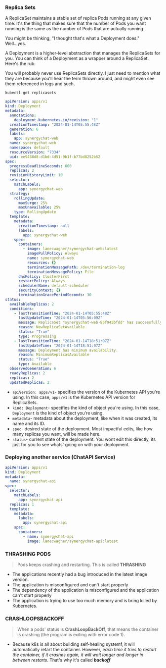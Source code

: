 ### Replica Sets

A ReplicaSet maintains a stable set of replica Pods running at any given time. It's the thing that makes sure that the number of Pods you want running is the same as the number of Pods that are actually running.

You might be thinking, "I thought that's what a Deployment does." Well...yes.

A Deployment is a higher-level abstraction that manages the ReplicaSets for you. You can think of a Deployment as a wrapper around a ReplicaSet. Here's the rub:

You will probably never use ReplicaSets directly. I just need to mention what they are because you'll hear the term thrown around, and might even see them referenced in logs and such.

`kubectl get replicasets`

```yaml
apiVersion: apps/v1
kind: Deployment
metadata:
  annotations:
    deployment.kubernetes.io/revision: "1"
  creationTimestamp: "2024-01-14T05:55:48Z"
  generation: 6
  labels:
    app: synergychat-web
  name: synergychat-web
  namespace: default
  resourceVersion: "7334"
  uid: ee9438d8-d1bd-4d51-9b1f-b77bd8252b52
spec:
  progressDeadlineSeconds: 600
  replicas: 2
  revisionHistoryLimit: 10
  selector:
    matchLabels:
      app: synergychat-web
  strategy:
    rollingUpdate:
      maxSurge: 25%
      maxUnavailable: 25%
    type: RollingUpdate
  template:
    metadata:
      creationTimestamp: null
      labels:
        app: synergychat-web
    spec:
      containers:
        - image: lanecwagner/synergychat-web:latest
          imagePullPolicy: Always
          name: synergychat-web
          resources: {}
          terminationMessagePath: /dev/termination-log
          terminationMessagePolicy: File
      dnsPolicy: ClusterFirst
      restartPolicy: Always
      schedulerName: default-scheduler
      securityContext: {}
      terminationGracePeriodSeconds: 30
status:
  availableReplicas: 2
  conditions:
    - lastTransitionTime: "2024-01-14T05:55:48Z"
      lastUpdateTime: "2024-01-14T05:56:09Z"
      message: ReplicaSet "synergychat-web-85f945bfdd" has successfully progressed.
      reason: NewReplicaSetAvailable
      status: "True"
      type: Progressing
    - lastTransitionTime: "2024-01-14T18:51:07Z"
      lastUpdateTime: "2024-01-14T18:51:07Z"
      message: Deployment has minimum availability.
      reason: MinimumReplicasAvailable
      status: "True"
      type: Available
  observedGeneration: 6
  readyReplicas: 2
  replicas: 2
  updatedReplicas: 2
```

- `apiVersion: apps/v1`- specifies the version of the Kubernetes API you're using. In this case, `apps/v1` is the Kubernetes API version for ReplicaSets.
- `kind: Deployment`- specifies the kind of object you're using. In this case, `Deployment` is the kind of object you're using.
- `metadata`- metadata about the deployment, like when it was created, its name and its ID.
- `spec`- desired state of the deployment. Most impactful edits, like how many replicas you want, will be made here.
- `status`- current state of the deployment. You wont edit this directly, its just for you to see whats' going on with your deployment.

### Deploying another service (ChatAPI Service)

```yaml
apiVersion: apps/v1
kind: Deployment
metadata:
  name: synergychat-api
spec:
  selector:
    matchLabels:
      app: synergychat-api
  replicas: 1
  template:
    metadata:
      labels:
        app: synergychat-api
    spec:
      containers:
        - name: synergychat-api
          image: lanecwagner/synergychat-api:latest
```

### THRASHING PODS

> Pods keeps crashing and restarting. This is called **THRASHING**

- The applications recently had a bug introduced in the latest image version.
- The application is misconfigured and can't start properly
- The dependency of the application is misconfigured and the application can't start properly
- The application is trying to use too much memory and is bring killed by Kubernetes.

### CRASHLOOPSBACKOFF

> When a pods' status is **CrashLoopBackOff**, that means the container is crashing (the program is exiting with error code 1).

- Because k8s is all about building self-healing systemf, it will automatically retart the container. However, _each time it tries to restart the container, if it crashes again, it will wait longer and longer in between restarts_. That's why it's called **_backoff_**
